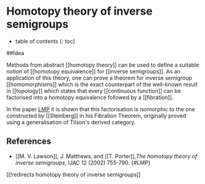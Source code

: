 
# Homotopy theory of inverse semigroups
* table of contents
{: toc}

##Idea 

Methods from abstract [[homotopy theory]] can be used to define a suitable notion of [[homotopy equivalence]] for [[inverse semigroups]].
As an application of this theory, one can prove a theorem for inverse semigroup [[homomorphisms]] which is the exact counterpart of the well-known result in [[topology]] which states that every [[continuous function]] can be factorised into a homotopy equivalence followed by a [[fibration]].

In the paper [LMP](#LMP) it is shown that this factorisation is isomorphic to the one constructed by [[Steinberg]] in his Fibration Theorem, originally proved using a generalisation of Tilson's derived category.


## References

* [[M. V. Lawson]], J. Matthews, and [[T. Porter]],_The homotopy theory of inverse semigroups_, IJAC 12 (2002) 755-790. 
  {#LMP}


[[!redirects homotopy theory of inverse semigroups]]
